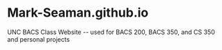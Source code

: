 # Mark-Seaman.github.io

UNC BACS Class Website -- used for BACS 200, BACS 350, and CS 350 and personal projects

